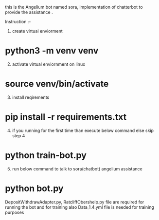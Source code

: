 this is the Angelium bot named sora, implementation of chatterbot to provide the assistance .

Instruction :-
1. create virtual enviorment 
# python3 -m venv venv

2. activate virtual enviornment on linux
# source venv/bin/activate 

3. install reqirements
# pip install -r requirements.txt

4. if you running for the first time than execute below command else skip step 4
# python train-bot.py

5. run below command to talk to sora(chatbot) angelium assistance
# python bot.py


DepositWithdrawAdapter.py, RatcliffObershelp.py file are required for running the bot and for training also
Data_1.4.yml file is needed for training purposes

